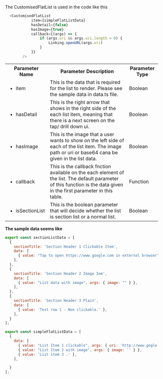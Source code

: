 The CustomisedFlatList is used in the code like this <br/>
```typescript
  <CustomisedFlatList
            item={simpleFlatListData}
            hasDetail={false}
            hasImage={true}
            callback={(args) => {
                if (args.uri && args.uri.length > 0) {
                    Linking.openURL(args.uri)
                }
            }}
        />
```
  
<table>
  <th>Parameter Name</th>
  <th>Parameter Description</th>
  <th>Parameter Type</th>
  <tr>
    <td><ul><li>item</li></ul></td>
    <td>This is the data that is required for the list to render. Please see the sample data in data.ts file.</td>
    <td> Boolean</td>
  </tr>
  <tr>
    <td><ul><li>hasDetail</li></ul></td>
    <td>This is the right arrow that shows in the right side of the each list item, meaning that there is a next screen on the tap/ drill down ui.</td>
    <td> Boolean</td>
  </tr>
  <tr>
    <td><ul><li>hasImage</li></ul></td>
    <td>This is the image that a user wants to show on the left side of each of the list item. The image path or uri or base64 cana be given in the list data.</td>
    <td> Boolean</td>
  </tr>
  <tr>
    <td><ul><li>callback</li></ul></td>
    <td>This is the callback fnction available on the each element of the list. The default parameter of this function is the data given in the first parameter in this table.</td>
    <td> Function</td>
  </tr>
  <tr>
    <td><ul><li>isSectionList</li></ul></td>
    <td>This is the boolean parameter that will decide whether the list is section list or a normal list.</td>
    <td> Boolean</td>
  </tr>
 </table>

<b>The sample data seems like</b>

```javascript
export const sectionListData = [
  {
    sectionTitle: 'Section Header 1 Clickable Item',
    data: [
      { value: "Tap to open https://www.google.com in external browser", args: { uri: 'http://www.gogle.com' } },
    ],
  },
  {
    sectionTitle: 'Section Header 2 Image Iem',
    data: [
      { value: "List data with image", args: { image: "" } },
    ],
  },
  {
    sectionTitle: 'Section Header 3 Plain',
    data: [
      { value: 'Test row 1 - Non clickable.' },
    ],
  }
];

export const simpleFlatListData = [
  {
    data: [
      { value: "List Item 1 clickable", args: { uri: 'http://www.gogle.com' } },
      { value: "List Item 2 with image", args: { image: '' } },
      { value: 'List item 3 .' },
    ],

  }
];
```
